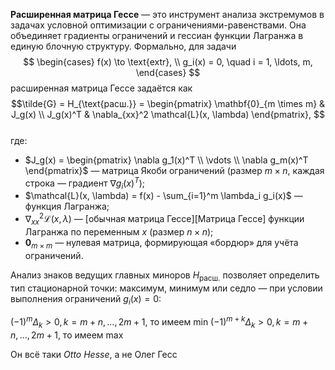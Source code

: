 **Расширенная матрица Гессе** — это инструмент анализа экстремумов в задачах условной оптимизации с ограничениями-равенствами. Она объединяет градиенты ограничений и гессиан функции Лагранжа в единую блочную структуру. Формально, для задачи  
$$
\begin{cases}
f(x) \to \text{extr}, \\
g_i(x) = 0, \quad i = 1, \ldots, m,
\end{cases}
$$
расширенная матрица Гессе задаётся как  
$$\tilde{G} =
H_{\text{расш.}} = 
\begin{pmatrix}
\mathbf{0}_{m \times m} & J_g(x) \\
J_g(x)^T & \nabla_{xx}^2 \mathcal{L}(x, \lambda)
\end{pmatrix},
$$  
где:  
* $J_g(x) = \begin{pmatrix} \nabla g_1(x)^T \\ \vdots \\ \nabla g_m(x)^T \end{pmatrix}$ — матрица Якоби ограничений (размер $m \times n$, каждая строка — градиент $\nabla g_i(x)^T$);  
* $\mathcal{L}(x, \lambda) = f(x) - \sum_{i=1}^m \lambda_i g_i(x)$ — функция Лагранжа;  
* $\nabla_{xx}^2 \mathcal{L}(x, \lambda)$ — [обычная матрица Гессе][Матрица Гессе] функции Лагранжа по переменным $x$ (размер $n \times n$); 
* $\mathbf{0}_{m \times m}$ — нулевая матрица, формирующая «бордюр» для учёта ограничений.  

Анализ знаков ведущих главных миноров $H_{\text{расш.}}$ позволяет определить тип стационарной точки: максимум, минимум или седло — при условии выполнения ограничений $g_i(x) = 0$:

$(-1)^m\Delta_k > 0, k = m+n,...,2m+1$, то имеем min
$(-1)^{m+k}\Delta_k > 0, k = m+n,...,2m+1$, то имеем max

Он всё таки *Otto Hesse*, а не Олег Гесс